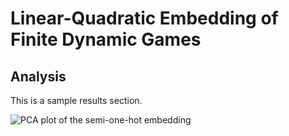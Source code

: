 # Linear-Quadratic Embedding of Finite Dynamic Games #
## Analysis ##
This is a sample results section.

![PCA plot of the semi-one-hot embedding](assets/PCA.png)
